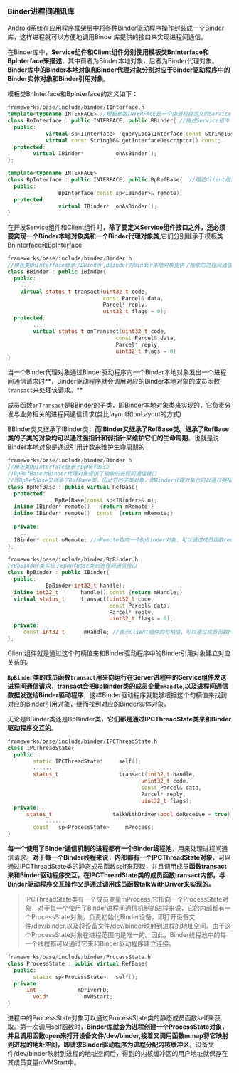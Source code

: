 ### Binder进程间通讯库

Android系统在应用程序框架层中将各种Binder驱动程序操作封装成一个Binder库，这样进程就可以方便地调用Binder库提供的接口来实现进程间通信。

在Binder库中，**Service组件和Client组件分别使用模板类BnInterface和BpInterface来描述**，其中前者为Binder本地对象，后者为Binder代理对象。**Binder库中的Binder本地对象和Binder代理对象分别对应于Binder驱动程序中的Binder实体对象和Binder引用对象**。

模板类BnInterface和BpInterface的定义如下：

```c++
frameworks/base/include/binder/IInterface.h
template<typename INTERFACE> //模板参数INTERFACE是一个由进程自定义的Service组件接口
class BnInterface : public INTERFACE, public BBinder{ //描述Service组件
  public:
  			virtual sp<IInterface>  queryLocalInterface(const String16& _descriptor);
  			virtual const String16& getInterfaceDescriptor() const;
  protected:
  		virtual IBinder*          onAsBinder();
};

template<typename INTERFACE>
class BpInterface : public INTERFACE, public BpRefBase{  //描述Client组件
  public:
  				BpInterface(const sp<IBinder>& remote);
  protected:
  				virtual IBinder*  onAsBinder();
}


```

在开发Service组件和Client组件时，**除了要定义Service组件接口之外，还必须要实现一个Binder本地对象类和一个Binder代理对象类**,它们分别继承于模板类BnInterface和BpInterface

```c++
frameworks/base/include/binder/Binder.h
//模板类BnInterface继承了BBinder,BBinder为Binder本地对象提供了抽象的进程间通信接口
class BBinder : public IBinder{  
  public:
  	...
    virtual status_t transact(uint32_t code,
                              const Parcel& data,
                              Parcel* reply,
                              uint32_t flags = 0);
  protected:
  		...
    	virtual status_t onTransact(uint32_t code,
                                  const Parcel& data,
                                  Parcel* reply,
                                  uint32_t flags = 0)
}
```

当一个Binder代理对象通过Binder驱动程序向一个Binder本地对象发出一个进程间通信请求时**，Binder驱动程序就会调用对应的Binder本地对象的成员函数`transact`来处理该请求。**

成员函数`onTransact`是BBinder的子类，即Binder本地对象类来实现的，它负责分发与业务相关的进程间通信请求(类比layout和onLayout的方式)

BBinder类又继承了IBinder类，**而IBinder又继承了RefBase类。继承了RefBase类的子类的对象均可以通过强指针和弱指针来维护它们的生命周期**。也就是说Binder本地对象是通过引用计数来维护生命周期的

```c++
frameworks/base/include/binder/Binder.h
//模板类BpInterface继承了BpRefBase
//BpRefBase为Binder代理对象提供了抽象的进程间通信接口
//而BpRefBase又继承了RefBase类，因此它的子类对象，即Binder代理对象也可以通过强指针和弱指针来维护生命周期
class BpRefBase : public virtual RefBase{  
  protected:
               BpRefBase(const sp<IBinder>& o);
  inline IBinder* remote()   {return mRemote;}
  inline IBinder* remote()  const  {return mRemote;}
  
  private:
  	...
  IBinder* const mRemote; //mRemote指向一个BpBinder对象，可以通过成员函数remote来获取
};
```

```c++
frameworks/base/include/binder/BpBinder.h
//BpBinder类实现了BpRefBase类的进程间通信接口
class BpBinder : public IBinder{
  public: 
  			BpBinder(int32_t handle);
  inline int32_t       handle() const {return mHandle;}
  virtual status_t     transact(uint32_t code,
                                const Parcel& data,
                                Parcel* reply,
                                uint32_t flags = 0);
  private: 
     const int32_t      mHandle; //表示Client组件的句柄值，可以通过成员函数handle获取
};
```

Client组件就是通过这个句柄值来和Binder驱动程序中的Binder引用对象建立对应关系的。

**`BpBinder`类的成员函数`transact`用来向运行在Server进程中的Service组件发送进程间通信请求，transact会把BpBinder类的成员变量`mHandle`,以及进程间通信数据发送给Binder驱动程序**，这样Binder驱动程序就能够根据这个句柄值来找到对应的Binder引用对象，继而找到对应的Binder实体对象。

无论是BBinder类还是BpBinder类，**它们都是通过IPCThreadState类来和Binder驱动程序交互的**。

```c++
frameworks/base/include/binder/IPCThreadState.h
class IPCThreadState{
  public: 
  		static IPCThreadState*     self();
  		......
    	status_t                   transact(int32_t handle,
                                          unint32_t code,
                                          const Parcel& data,
                                          Parcel* reply,
                                          uint32_t flags);
  private:
      status_t                   talkWithDriver(bool doReceive = true);
 		 	......
    	const   sp<ProcessState>     mProcess;
}
```

**每一个使用了Binder通信机制的进程都有一个Binder线程池**，用来处理进程间通信请求。**对于每一个Binder线程来说，内部都有一个IPCThreadState对象**，可以通过IPCThreadState类的静态成员函数self来获取，并且调用成员**函数transact来和Binder驱动程序交互，在IPCThreadState类的成员函数transact内部，与Binder驱动程序交互操作又是通过调用成员函数talkWithDriver来实现的。**

> IPCThreadState类有一个成员变量mProcess,它指向一个ProcessState对象，对于每一个使用了Binder进程间通信机制的进程来说，它的内部都有一个ProcessState对象，负责初始化Binder设备，即打开设备文件/dev/binder,以及将设备文件/dev/binder映射到进程的地址空间。由于这个ProcessState对象在进程范围内是唯一的。因此，Binder线程池中的每一个线程都可以通过它来和Binder驱动程序建立连接。

```c++
frameworks/base/include/binder/ProcessState.h
class ProcessState : public virtual RefBase{
  public:
  		static sp<ProcessState>   self();
  private:
      int             mDriverFD;
  		void*           mVMStart;
}
```

进程中的ProcessState对象可以通过ProcessState类的静态成员函数self来获取。第一次调用self函数时，**Binder库就会为进程创建一个ProcessState对象，并且调用函数open来打开设备文件/dev/binder,接着又调用函数mmap将它映射到进程的地址空间，即请求Binder驱动程序为进程分配内核缓冲区**。设备文件/dev/binder映射到进程的地址空间后，得到的内核缓冲区的用户地址就保存在其成员变量mVMStart中。





